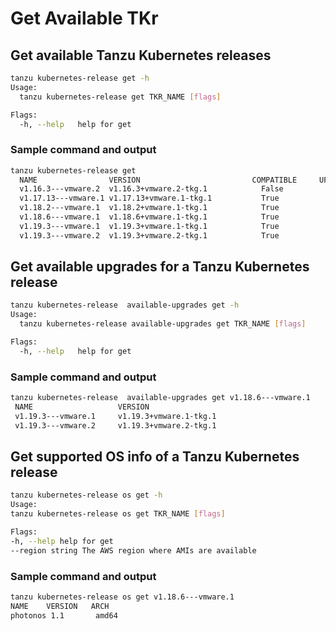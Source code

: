 # Get Available TKr

## Get available Tanzu Kubernetes releases

```sh
tanzu kubernetes-release get -h
Usage:
  tanzu kubernetes-release get TKR_NAME [flags]

Flags:
  -h, --help   help for get
```

### Sample command and output

```sh
tanzu kubernetes-release get
  NAME                VERSION                         COMPATIBLE     UPGRADEAVAILABLE
  v1.16.3---vmware.2  v1.16.3+vmware.2-tkg.1            False             True
  v1.17.13---vmware.1 v1.17.13+vmware.1-tkg.1           True              True
  v1.18.2---vmware.1  v1.18.2+vmware.1-tkg.1            True              True
  v1.18.6---vmware.1  v1.18.6+vmware.1-tkg.1            True              True
  v1.19.3---vmware.1  v1.19.3+vmware.1-tkg.1            True              True
  v1.19.3---vmware.2  v1.19.3+vmware.2-tkg.1            True              False
```

## Get available upgrades for a Tanzu Kubernetes release

```sh
tanzu kubernetes-release  available-upgrades get -h
Usage:
  tanzu kubernetes-release available-upgrades get TKR_NAME [flags]

Flags:
  -h, --help   help for get
```

### Sample command and output

```sh
tanzu kubernetes-release  available-upgrades get v1.18.6---vmware.1
 NAME                   VERSION
 v1.19.3---vmware.1     v1.19.3+vmware.1-tkg.1
 v1.19.3---vmware.2     v1.19.3+vmware.2-tkg.1
```

## Get supported OS info of a Tanzu Kubernetes release

```sh
tanzu kubernetes-release os get -h
Usage:
tanzu kubernetes-release os get TKR_NAME [flags]

Flags:
-h, --help help for get
--region string The AWS region where AMIs are available
```

### Sample command and output

```sh
tanzu kubernetes-release os get v1.18.6---vmware.1
NAME    VERSION   ARCH
photonos 1.1       amd64
```
